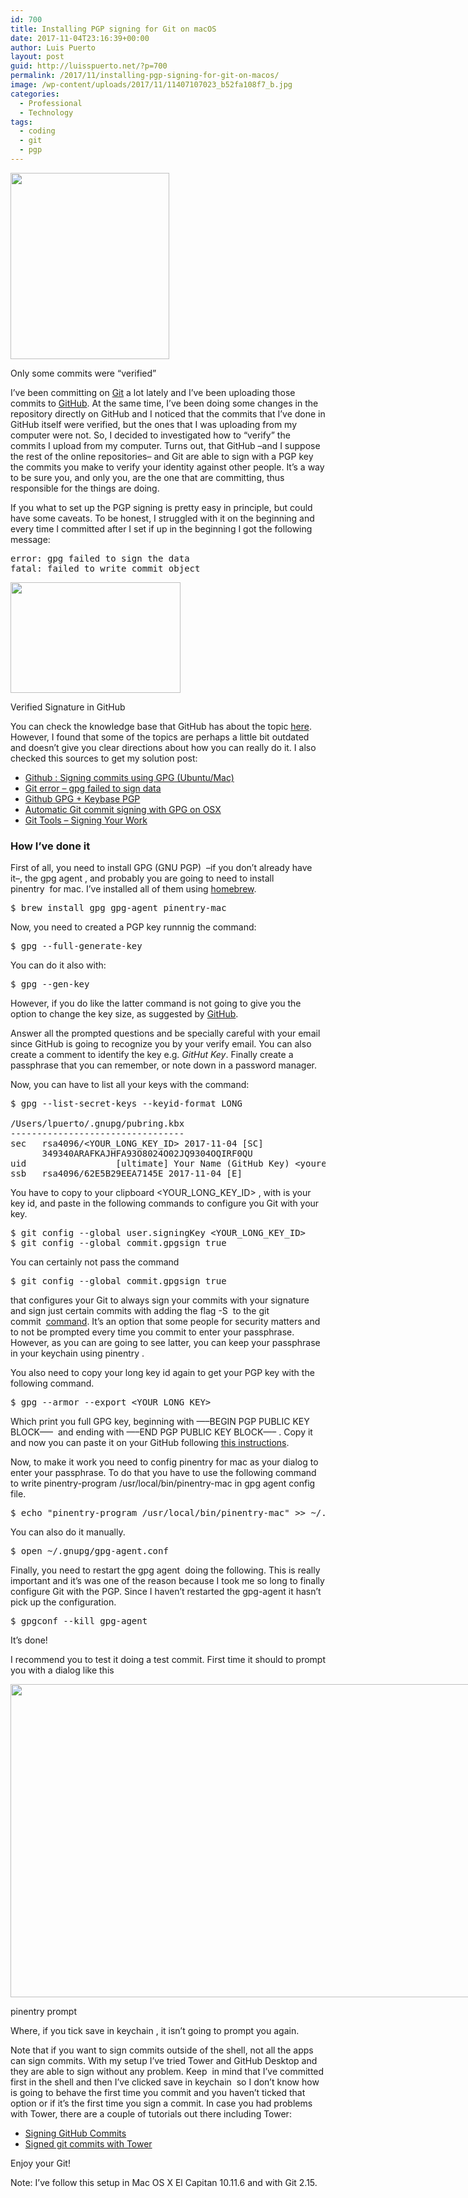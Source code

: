 ```yaml
---
id: 700
title: Installing PGP signing for Git on macOS
date: 2017-11-04T23:16:39+00:00
author: Luis Puerto
layout: post
guid: http://luisspuerto.net/?p=700
permalink: /2017/11/installing-pgp-signing-for-git-on-macos/
image: /wp-content/uploads/2017/11/11407107023_b52fa108f7_b.jpg
categories:
  - Professional
  - Technology
tags:
  - coding
  - git
  - pgp
---
```

<div id="attachment_701" style="width: 264px" class="wp-caption alignleft">
  <a href="http://luisspuerto.net/wp-content/uploads/2017/11/commits.png"><img class=" wp-image-701" src="http://luisspuerto.net/wp-content/uploads/2017/11/commits.png" alt="" width="254" height="298" srcset="http://luisspuerto.net/wp-content/uploads/2017/11/commits.png 594w, http://luisspuerto.net/wp-content/uploads/2017/11/commits-256x300.png 256w, http://luisspuerto.net/wp-content/uploads/2017/11/commits-214x250.png 214w" sizes="(max-width: 254px) 100vw, 254px" /></a>
  
  <p class="wp-caption-text">
    Only some commits were &#8220;verified&#8221;
  </p>
</div>

I&#8217;ve been committing on [Git](https://git-scm.com) a lot lately and I&#8217;ve been uploading those commits to [GitHub](https://github.com). At the same time, I&#8217;ve been doing some changes in the repository directly on GitHub and I noticed that the commits that I&#8217;ve done in GitHub itself were verified, but the ones that I was uploading from my computer were not. So, I decided to investigated how to &#8220;verify&#8221; the commits I upload from my computer. Turns out, that GitHub –and I suppose the rest of the online repositories– and Git are able to sign with a PGP key the commits you make to verify your identity against other people. It&#8217;s a way to be sure you, and only you, are the one that are committing, thus responsible for the things are doing.

If you what to set up the PGP signing is pretty easy in principle, but could have some caveats. To be honest, I struggled with it on the beginning and every time I committed after I set if up in the beginning I got the following message:

<pre class="lang:sh highlight:0 decode:true" title="gpg error message. ">error: gpg failed to sign the data
fatal: failed to write commit object</pre>

<div id="attachment_702" style="width: 282px" class="wp-caption alignright">
  <a href="http://luisspuerto.net/wp-content/uploads/2017/11/Screen-Shot-2017-11-04-at-19.33.59.png"><img class="wp-image-702 size-full" src="http://luisspuerto.net/wp-content/uploads/2017/11/Screen-Shot-2017-11-04-at-19.33.59.png" alt="" width="272" height="177" /></a>
  
  <p class="wp-caption-text">
    Verified Signature in GitHub
  </p>
</div>

You can check the knowledge base that GitHub has about the topic [here](https://help.github.com/articles/signing-commits-with-gpg/). However, I found that some of the topics are perhaps a little bit outdated and doesn&#8217;t give you clear directions about how you can really do it. I also checked this sources to get my solution post:

  * [Github : Signing commits using GPG (Ubuntu/Mac)](https://gist.github.com/ankurk91/c4f0e23d76ef868b139f3c28bde057fc)
  * [Git error &#8211; gpg failed to sign data](https://stackoverflow.com/questions/41052538/git-error-gpg-failed-to-sign-data)
  * [Github GPG + Keybase PGP](https://www.ahmadnassri.com/blog/github-gpg-keybase-pgp/)
  * [Automatic Git commit signing with GPG on OSX](https://gist.github.com/bmhatfield/cc21ec0a3a2df963bffa3c1f884b676b)
  * [Git Tools &#8211; Signing Your Work](https://git-scm.com/book/tr/v2/Git-Tools-Signing-Your-Work)

### How I&#8217;ve done it

First of all, you need to install <span class="lang:sh highlight:0 decode:true crayon-inline">GPG (GNU PGP)</span>  –if you don&#8217;t already have it–, the <span class="lang:sh highlight:0 decode:true crayon-inline ">gpg agent</span> , and probably you are going to need to install <span class="lang:sh highlight:0 decode:true crayon-inline ">pinentry</span>  for mac. I&#8217;ve installed all of them using [homebrew](https://brew.sh).

<pre class="lang:sh decode:true" title="Installing the basics">$ brew install gpg gpg-agent pinentry-mac 
</pre>

Now, you need to created a PGP key runnnig the command:

<pre class="lang:sh decode:true" title="Generating the pgp key">$ gpg --full-generate-key</pre>

You can do it also with:

<pre class="lang:sh decode:true" title="Generating the key simpler">$ gpg --gen-key 
</pre>

However, if you do like the latter command is not going to give you the option to change the key size, as suggested by [GitHub](https://help.github.com/articles/generating-a-new-gpg-key/).

Answer all the prompted questions and be specially careful with your email since GitHub is going to recognize you by your verify email. You can also create a comment to identify the key e.g. _GitHut Key_. Finally create a passphrase that you can remember, or note down in a password manager.

Now, you can have to list all your keys with the command:

<pre class="lang:sh decode:true" title="Listing the keys">$ gpg --list-secret-keys --keyid-format LONG

/Users/lpuerto/.gnupg/pubring.kbx
---------------------------------
sec   rsa4096/&lt;YOUR_LONG_KEY_ID&gt; 2017-11-04 [SC]
      349340ARAFKAJHFA93O8024O02JQ9304OQIRF0QU
uid                 [ultimate] Your Name (GitHub Key) &lt;youremail@domine.com&gt;
ssb   rsa4096/62E5B29EEA7145E 2017-11-04 [E]
</pre>

You have to copy to your clipboard <span class="lang:sh highlight:0 decode:true crayon-inline "><YOUR_LONG_KEY_ID></span> , with is your key id, and paste in the following commands to configure you Git with your key.

<pre class="lang:sh decode:true" title="Configuring Git with the key">$ git config --global user.signingKey &lt;YOUR_LONG_KEY_ID&gt;
$ git config --global commit.gpgsign true</pre>

You can certainly not pass the command

<pre class="lang:sh decode:1 inline:1">$ git config --global commit.gpgsign true</pre>

that configures your Git to always sign your commits with your signature and sign just certain commits with adding the flag <span class="lang:sh highlight:0 decode:true crayon-inline ">-S</span>  to the <span class="lang:sh highlight:0 decode:true crayon-inline ">git commit</span>  [command](https://help.github.com/articles/signing-commits-using-gpg/). It&#8217;s an option that some people for security matters and to not be prompted every time you commit to enter your passphrase. However, as you can are going to see latter, you can keep your passphrase in your keychain using <span class="lang:sh highlight:0 decode:true crayon-inline ">pinentry</span> .

You also need to copy your long key id again to get your PGP key with the following command.

<pre class="lang:sh decode:true" title="Getting your PGP key">$ gpg --armor --export &lt;YOUR_LONG_KEY&gt;</pre>

Which print you full GPG key, beginning with <span class="lang:sh highlight:0 decode:true crayon-inline ">&#8212;&#8211;BEGIN PGP PUBLIC KEY BLOCK&#8212;&#8211;</span>  and ending with <span class="lang:sh highlight:0 decode:true crayon-inline">&#8212;&#8211;END PGP PUBLIC KEY BLOCK&#8212;&#8211;</span> . Copy it and now you can paste it on your GitHub following [this instructions](https://help.github.com/articles/adding-a-new-gpg-key-to-your-github-account/).

Now, to make it work you need to config pinentry for mac as your dialog to enter your passphrase. To do that you have to use the following command to write <span class="lang:sh highlight:0 decode:true crayon-inline ">pinentry-program /usr/local/bin/pinentry-mac</span> in <span class="lang:sh highlight:0 decode:true crayon-inline ">gpg agent</span> config file.

<pre class="lang:sh decode:true" title="Configuring the gpg agent">$ echo "pinentry-program /usr/local/bin/pinentry-mac" &gt;&gt; ~/.gnupg/gpg-agent.conf
</pre>

You can also do it manually.

<pre class="lang:sh decode:true" title="Configuring manually">$ open ~/.gnupg/gpg-agent.conf</pre>

Finally, you need to restart the <span class="lang:sh highlight:0 decode:true crayon-inline ">gpg agent</span>  doing the following. This is really important and it&#8217;s was one of the reason because I took me so long to finally configure Git with the PGP. Since I haven&#8217;t restarted the gpg-agent it hasn&#8217;t pick up the configuration.

<pre class="lang:sh decode:true" title="Restarting the gpg agent">$ gpgconf --kill gpg-agent</pre>

It&#8217;s done!

I recommend you to test it doing a test commit. First time it should to prompt you with a dialog like this

<div id="attachment_710" style="width: 1053px" class="wp-caption alignnone">
  <a href="http://luisspuerto.net/wp-content/uploads/2017/11/pinentry-mac.png"><img class="size-full wp-image-710" src="http://luisspuerto.net/wp-content/uploads/2017/11/pinentry-mac.png" alt="" width="1043" height="501" srcset="http://luisspuerto.net/wp-content/uploads/2017/11/pinentry-mac.png 1043w, http://luisspuerto.net/wp-content/uploads/2017/11/pinentry-mac-300x144.png 300w, http://luisspuerto.net/wp-content/uploads/2017/11/pinentry-mac-768x369.png 768w, http://luisspuerto.net/wp-content/uploads/2017/11/pinentry-mac-1024x492.png 1024w, http://luisspuerto.net/wp-content/uploads/2017/11/pinentry-mac-520x250.png 520w" sizes="(max-width: 1043px) 100vw, 1043px" /></a>
  
  <p class="wp-caption-text">
    pinentry prompt
  </p>
</div>

Where, if you tick <span class="lang:sh highlight:0 decode:true crayon-inline ">save in keychain</span> , it isn&#8217;t going to prompt you again.

Note that if you want to sign commits outside of the shell, not all the apps can sign commits. With my setup I&#8217;ve tried Tower and GitHub Desktop and they are able to sign without any problem. Keep  in mind that I&#8217;ve committed first in the shell and then I&#8217;ve clicked <span class="lang:sh highlight:0 decode:true crayon-inline ">save in keychain</span>  so I don&#8217;t know how is going to behave the first time you commit and you haven&#8217;t ticked that option or if it&#8217;s the first time you sign a commit. In case you had problems with Tower, there are a couple of tutorials out there including Tower:

  * [Signing GitHub Commits](https://www.fabianehlert.com/post/signingcommits/)
  * [Signed git commits with Tower](https://aaronparecki.com/2016/07/29/10/git-tower)

Enjoy your Git!

Note: I&#8217;ve follow this setup in Mac OS X El Capitan 10.11.6 and with Git 2.15.